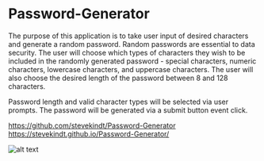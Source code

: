 # Password-Generator
The purpose of this application is to take user input of desired characters and generate a random password. Random passwords are essential to data security. The user will choose which types of characters they wish to be included in the randomly generated password - special characters, numeric characters, lowercase characters, and uppercase characters. The user will also choose the desired length of the password between 8 and 128 characters.

Password length and valid character types will be selected via user prompts. The password will be generated via a submit button event click.

https://github.com/stevekindt/Password-Generator
https://stevekindt.github.io/Password-Generator/

![alt text](https://https://github.com/stevekindt/Password-Generator/blob/master/Screenshot.png)

